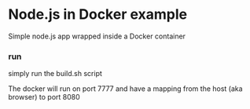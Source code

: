 # Node.js in Docker example

Simple node.js app wrapped inside a Docker container

### run
simply run the build.sh script

The docker will run on port 7777 and have a mapping from the host (aka browser) to port 8080